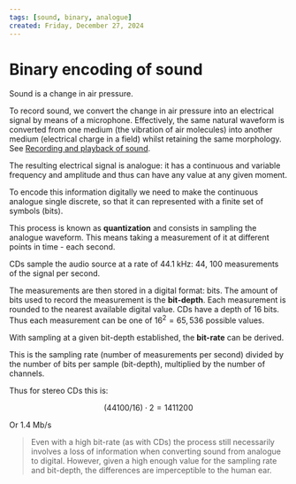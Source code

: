 ```yaml
---
tags: [sound, binary, analogue]
created: Friday, December 27, 2024
---
```


# Binary encoding of sound

Sound is a change in air pressure.

To record sound, we convert the change in air pressure into an electrical signal
by means of a microphone. Effectively, the same natural waveform is converted
from one medium (the vibration of air molecules) into another medium (electrical
charge in a field) whilst retaining the same morphology. See
[Recording and playback of sound](Recording_and_playback_of_sound.md).

The resulting electrical signal is analogue: it has a continuous and variable
frequency and amplitude and thus can have any value at any given moment.

To encode this information digitally we need to make the continuous analogue
single discrete, so that it can represented with a finite set of symbols (bits).

This process is known as **quantization** and consists in sampling the analogue
waveform. This means taking a measurement of it at different points in time -
each second.

CDs sample the audio source at a rate of 44.1 kHz: 44, 100 measurements of the
signal per second.

The measurements are then stored in a digital format: bits. The amount of bits
used to record the measurement is the **bit-depth**. Each measurement is rounded
to the nearest available digital value. CDs have a depth of 16 bits. Thus each
measurement can be one of $16^2 = 65,536$ possible values.

With sampling at a given bit-depth established, the **bit-rate** can be derived.

This is the sampling rate (number of measurements per second) divided by the
number of bits per sample (bit-depth), multiplied by the number of channels.

Thus for stereo CDs this is:

$$
(44100 / 16 ) \cdot 2 = 1411200
$$

Or 1.4 Mb/s

> Even with a high bit-rate (as with CDs) the process still necessarily involves
> a loss of information when converting sound from analogue to digital. However,
> given a high enough value for the sampling rate and bit-depth, the differences
> are imperceptible to the human ear.

